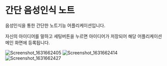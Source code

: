 
# 간단 음성인식 노트 
음성인식을 통한 간단한 노트기능 어플리케이션입니다. 


자신의 아이디어를 말하고 세팅버튼을 누르면 아이디어가 저장되어 
해당 어플리케이션 메인 화면에 등록됩니다. 

![Screenshot_1631662405](https://user-images.githubusercontent.com/62466871/133351137-78b8f790-9142-4b49-99c1-fb1a7fb6ffc8.png)
![Screenshot_1631662414](https://user-images.githubusercontent.com/62466871/133351139-baa7932e-6ef9-4d74-a0a9-8591566de78a.png)
![Screenshot_1631662427](https://user-images.githubusercontent.com/62466871/133351141-c89cd62b-2f8c-4aa2-9332-af83179b315e.png)
